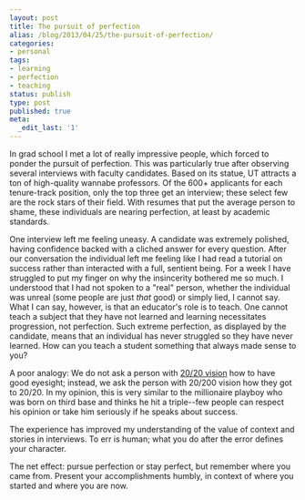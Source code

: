 ```yaml
---
layout: post
title: The pursuit of perfection
alias: /blog/2013/04/25/the-pursuit-of-perfection/
categories:
- personal
tags:
- learning
- perfection
- teaching
status: publish
type: post
published: true
meta:
  _edit_last: '1'
---
```

In grad school I met a lot of really impressive people, which forced to ponder the pursuit of perfection. This was particularly true after observing several interviews with faculty candidates. Based on its statue, UT attracts a ton of high-quality wannabe professors. Of the 600+ applicants for each tenure-track position, only the top three get an interview; these select few are the rock stars of their field. With resumes that put the average person to shame, these individuals are nearing perfection, at least by academic standards.

One interview left me feeling uneasy. A candidate was extremely polished, having confidence backed with a cliched answer for every question. After our conversation the individual left me feeling like I had read a tutorial on success rather than interacted with a full, sentient being. For a week I have struggled to put my finger on why the insincerity bothered me so much. I understood that I had not spoken to a "real" person, whether the individual was unreal (some people are just <em>that </em>good) or simply lied, I cannot say. What I can say, however, is that an educator's role is to teach. One cannot teach a subject that they have not learned and learning necessitates progression, not perfection. Such extreme perfection, as displayed by the candidate, means that an individual has never struggled so they have never learned. How can you teach a student something that always made sense to you?

A poor analogy: We do not ask a person with <a title="Description of 20/20 vision" href="http://www.howstuffworks.com/question126.htm" target="_blank">20/20 vision</a> how to have good eyesight; instead, we ask the person with 20/200 vision how they got to 20/20. In my opinion, this is very similar to the millionaire playboy who was born on third base and thinks he hit a triple--few people can respect his opinion or take him seriously if he speaks about success.

The experience has improved my understanding of the value of context and stories in interviews. To err is human; what you do after the error defines your character.

The net effect: pursue perfection or stay perfect, but remember where you came from. Present your accomplishments humbly, in context of where you started and where you are now.

